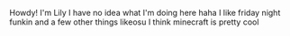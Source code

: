 Howdy! I'm Lily
I have no idea what I'm doing here haha
I like friday night funkin and a few other things
likeosu
I think minecraft is pretty cool

